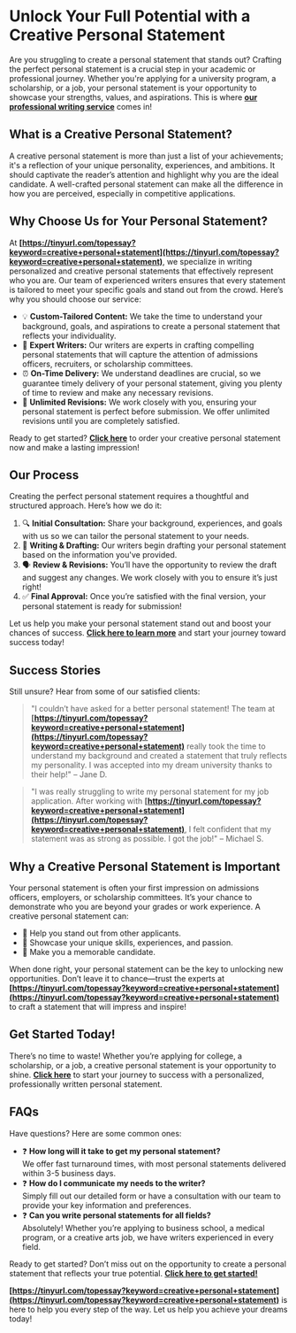 # Unlock Your Full Potential with a Creative Personal Statement

Are you struggling to create a personal statement that stands out? Crafting the perfect personal statement is a crucial step in your academic or professional journey. Whether you're applying for a university program, a scholarship, or a job, your personal statement is your opportunity to showcase your strengths, values, and aspirations. This is where **[our professional writing service](https://tinyurl.com/topessay?keyword=creative+personal+statement)** comes in!

## What is a Creative Personal Statement?

A creative personal statement is more than just a list of your achievements; it's a reflection of your unique personality, experiences, and ambitions. It should captivate the reader’s attention and highlight why you are the ideal candidate. A well-crafted personal statement can make all the difference in how you are perceived, especially in competitive applications.

## Why Choose Us for Your Personal Statement?

At **[https://tinyurl.com/topessay?keyword=creative+personal+statement](https://tinyurl.com/topessay?keyword=creative+personal+statement)**, we specialize in writing personalized and creative personal statements that effectively represent who you are. Our team of experienced writers ensures that every statement is tailored to meet your specific goals and stand out from the crowd. Here’s why you should choose our service:

- 💡 **Custom-Tailored Content:** We take the time to understand your background, goals, and aspirations to create a personal statement that reflects your individuality.
- 🎯 **Expert Writers:** Our writers are experts in crafting compelling personal statements that will capture the attention of admissions officers, recruiters, or scholarship committees.
- ⏰ **On-Time Delivery:** We understand deadlines are crucial, so we guarantee timely delivery of your personal statement, giving you plenty of time to review and make any necessary revisions.
- 💬 **Unlimited Revisions:** We work closely with you, ensuring your personal statement is perfect before submission. We offer unlimited revisions until you are completely satisfied.

Ready to get started? **[Click here](https://tinyurl.com/topessay?keyword=creative+personal+statement)** to order your creative personal statement now and make a lasting impression!

## Our Process

Creating the perfect personal statement requires a thoughtful and structured approach. Here’s how we do it:

1. 🔍 **Initial Consultation:** Share your background, experiences, and goals with us so we can tailor the personal statement to your needs.
2. 📝 **Writing & Drafting:** Our writers begin drafting your personal statement based on the information you've provided.
3. 🗣️ **Review & Revisions:** You’ll have the opportunity to review the draft and suggest any changes. We work closely with you to ensure it’s just right!
4. ✅ **Final Approval:** Once you’re satisfied with the final version, your personal statement is ready for submission!

Let us help you make your personal statement stand out and boost your chances of success. **[Click here to learn more](https://tinyurl.com/topessay?keyword=creative+personal+statement)** and start your journey toward success today!

## Success Stories

Still unsure? Hear from some of our satisfied clients:

> "I couldn’t have asked for a better personal statement! The team at **[https://tinyurl.com/topessay?keyword=creative+personal+statement](https://tinyurl.com/topessay?keyword=creative+personal+statement)** really took the time to understand my background and created a statement that truly reflects my personality. I was accepted into my dream university thanks to their help!" – Jane D.

> "I was really struggling to write my personal statement for my job application. After working with **[https://tinyurl.com/topessay?keyword=creative+personal+statement](https://tinyurl.com/topessay?keyword=creative+personal+statement)**, I felt confident that my statement was as strong as possible. I got the job!" – Michael S.

## Why a Creative Personal Statement is Important

Your personal statement is often your first impression on admissions officers, employers, or scholarship committees. It’s your chance to demonstrate who you are beyond your grades or work experience. A creative personal statement can:

- 🚀 Help you stand out from other applicants.
- 🌟 Showcase your unique skills, experiences, and passion.
- 🎯 Make you a memorable candidate.

When done right, your personal statement can be the key to unlocking new opportunities. Don’t leave it to chance—trust the experts at **[https://tinyurl.com/topessay?keyword=creative+personal+statement](https://tinyurl.com/topessay?keyword=creative+personal+statement)** to craft a statement that will impress and inspire!

## Get Started Today!

There’s no time to waste! Whether you’re applying for college, a scholarship, or a job, a creative personal statement is your opportunity to shine. **[Click here](https://tinyurl.com/topessay?keyword=creative+personal+statement)** to start your journey to success with a personalized, professionally written personal statement.

## FAQs

Have questions? Here are some common ones:

- ❓ **How long will it take to get my personal statement?**  
 We offer fast turnaround times, with most personal statements delivered within 3-5 business days.
- ❓ **How do I communicate my needs to the writer?**  
 Simply fill out our detailed form or have a consultation with our team to provide your key information and preferences.
- ❓ **Can you write personal statements for all fields?**  
 Absolutely! Whether you’re applying to business school, a medical program, or a creative arts job, we have writers experienced in every field.

Ready to get started? Don’t miss out on the opportunity to create a personal statement that reflects your true potential. **[Click here to get started!](https://tinyurl.com/topessay?keyword=creative+personal+statement)**

**[https://tinyurl.com/topessay?keyword=creative+personal+statement](https://tinyurl.com/topessay?keyword=creative+personal+statement)** is here to help you every step of the way. Let us help you achieve your dreams today!
